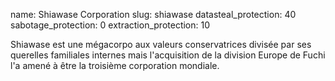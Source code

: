 name: Shiawase Corporation
slug: shiawase
datasteal_protection: 40
sabotage_protection: 0
extraction_protection: 10

Shiawase est une mégacorpo aux valeurs conservatrices divisée par ses querelles familiales internes mais l'acquisition de la division Europe de Fuchi l'a amené à être la troisième corporation mondiale. 
